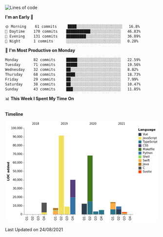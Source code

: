<!--START_SECTION:waka-->
![Lines of code](https://img.shields.io/badge/From%20Hello%20World%20I%27ve%20Written-275649%20lines%20of%20code-blue)

**I'm an Early 🐤** 

```text
🌞 Morning    61 commits     ████░░░░░░░░░░░░░░░░░░░░░   16.8% 
🌆 Daytime    170 commits    ███████████░░░░░░░░░░░░░░   46.83% 
🌃 Evening    131 commits    █████████░░░░░░░░░░░░░░░░   36.09% 
🌙 Night      1 commits      ░░░░░░░░░░░░░░░░░░░░░░░░░   0.28%

```
📅 **I'm Most Productive on Monday** 

```text
Monday       82 commits     █████░░░░░░░░░░░░░░░░░░░░   22.59% 
Tuesday      71 commits     █████░░░░░░░░░░░░░░░░░░░░   19.56% 
Wednesday    32 commits     ██░░░░░░░░░░░░░░░░░░░░░░░   8.82% 
Thursday     68 commits     ████░░░░░░░░░░░░░░░░░░░░░   18.73% 
Friday       29 commits     ██░░░░░░░░░░░░░░░░░░░░░░░   7.99% 
Saturday     38 commits     ██░░░░░░░░░░░░░░░░░░░░░░░   10.47% 
Sunday       43 commits     ███░░░░░░░░░░░░░░░░░░░░░░   11.85%

```


📊 **This Week I Spent My Time On** 

```text
```

**Timeline**

![Chart not found](https://raw.githubusercontent.com/johann-lr/johann-lr/master/charts/bar_graph.png) 


 Last Updated on 24/08/2021
<!--END_SECTION:waka-->
